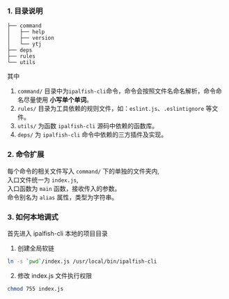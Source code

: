 ### 1. 目录说明

```text
├── command
│   ├── help
│   ├── version
│   └── ytj
├── deps
├── rules
└── utils
```

其中

1. `command/` 目录中为`ipalfish-cli`命令，命令会按照文件名命名解析，命令命名尽量使用 **小写单个单词**。
2. `rules/` 目录为工具依赖的规则文件，如：`eslint.js`、`.eslintignore` 等文件。
3. `utils/` 为函数 `ipalfish-cli` 源码中依赖的函数库。
4. `deps/` 为 `ipalfish-cli` 命令中依赖的三方插件及实现。

### 2. 命令扩展

每个命令的相关文件写入 `command/` 下的单独的文件夹内,   
入口文件统一为 `index.js`,   
入口函数为 `main` 函数，接收传入的参数。  
命令别名为 `alias` 属性，类型为字符串。

### 3. 如何本地调式

首先进入 ipalfish-cli 本地的项目目录

1. 创建全局软链

```bash
ln -s `pwd`/index.js /usr/local/bin/ipalfish-cli
```

2. 修改 index.js 文件执行权限

```bash
chmod 755 index.js
```

